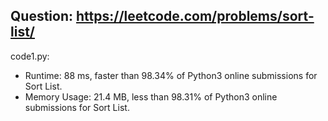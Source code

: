 ## Question: https://leetcode.com/problems/sort-list/

code1.py:
* Runtime: 88 ms, faster than 98.34% of Python3 online submissions for Sort List.
* Memory Usage: 21.4 MB, less than 98.31% of Python3 online submissions for Sort List.
